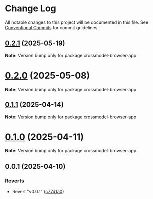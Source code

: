 # Change Log

All notable changes to this project will be documented in this file.
See [Conventional Commits](https://conventionalcommits.org) for commit guidelines.

## [0.2.1](https://github.com/crossbreezenl/crossmodel/compare/v0.2.0...v0.2.1) (2025-05-19)

**Note:** Version bump only for package crossmodel-browser-app





# [0.2.0](https://github.com/crossbreezenl/crossmodel/compare/v0.1.1...v0.2.0) (2025-05-08)

**Note:** Version bump only for package crossmodel-browser-app





## [0.1.1](https://github.com/crossbreezenl/crossmodel/compare/v0.1.0...v0.1.1) (2025-04-14)

**Note:** Version bump only for package crossmodel-browser-app





# [0.1.0](https://github.com/crossbreezenl/crossmodel/compare/v0.0.1...v0.1.0) (2025-04-11)

**Note:** Version bump only for package crossmodel-browser-app





## 0.0.1 (2025-04-10)


### Reverts

* Revert "v0.0.1" ([c77d1a0](https://github.com/crossbreezenl/crossmodel/commit/c77d1a06fb83af8f95ae36e11c5d545bcd7a006b))
